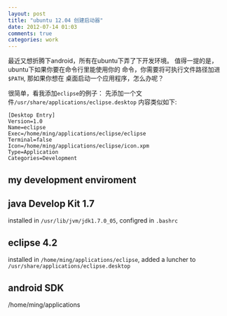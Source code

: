 ```yaml
---
layout: post
title: "ubuntu 12.04 创建启动器"
date: 2012-07-14 01:03
comments: true
categories: work
---
```


最近又想折腾下android，所有在ubuntu下弄了下开发环境。
值得一提的是，ubuntu下如果你要在命令行里能使用你的
命令，你需要将可执行文件路径加进`$PATH`, 那如果你想在
桌面启动一个应用程序，怎么办呢？

很简单，看我添加`eclipse`的例子：
先添加一个文件`/usr/share/applications/eclipse.desktop`
内容类似如下:
```
[Desktop Entry]
Version=1.0
Name=eclipse
Exec=/home/ming/applications/eclipse/eclipse
Terminal=false
Icon=/home/ming/applications/eclipse/icon.xpm
Type=Application
Categories=Development
```


my development enviroment
-------------
java Develop Kit 1.7  
-----------
installed in `/usr/lib/jvm/jdk1.7.0_05`, configred in `.bashrc`

eclipse 4.2 
----------
installed in  `/home/ming/applications/eclipse`,
added a luncher to `/usr/share/applications/eclipse.desktop`

android SDK 
----------
/home/ming/applications

